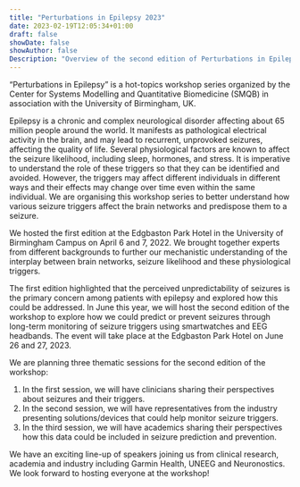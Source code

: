 ```yaml
---
title: "Perturbations in Epilepsy 2023"
date: 2023-02-19T12:05:34+01:00
draft: false
showDate: false
showAuthor: false
Description: "Overview of the second edition of Perturbations in Epilepsy workshop"
---
```

“Perturbations in Epilepsy” is a hot-topics workshop series organized by the Center for Systems Modelling and Quantitative Biomedicine (SMQB) in association with the University of Birmingham, UK.

Epilepsy is a chronic and complex neurological disorder affecting about 65 million people around the world. It manifests as pathological electrical activity in the brain, and may lead to recurrent, unprovoked seizures, affecting the quality of life. Several physiological factors are known to affect the seizure likelihood, including sleep, hormones, and stress. It is imperative to understand the role of these triggers so that they can be identified and avoided. However, the triggers may affect different individuals in different ways and their effects may change over time even within the same individual. We are organising this workshop series to better understand how various seizure triggers affect the brain networks and predispose them to a seizure.

We hosted the first edition at the Edgbaston Park Hotel in the University of Birmingham Campus on April 6 and 7, 2022. We brought together experts from different backgrounds to further our mechanistic understanding of the interplay between brain networks, seizure likelihood and these physiological triggers.

The first edition highlighted that the perceived unpredictability of seizures is the primary concern among patients with epilepsy and explored how this could be addressed. In June this year, we will host the second edition of the workshop to explore how we could predict or prevent seizures through long-term monitoring of seizure triggers using smartwatches and EEG headbands. The event will take place at the Edgbaston Park Hotel on June 26 and 27, 2023.

We are planning three thematic sessions for the second edition of the workshop: 
1.	In the first session, we will have clinicians sharing their perspectives about seizures and their triggers. 
2.	In the second session, we will have representatives from the industry presenting solutions/devices that could help monitor seizure triggers.  
3.	In the third session, we will have academics sharing their perspectives how this data could be included in seizure prediction and prevention.

We have an exciting line-up of speakers joining us from clinical research, academia and industry including Garmin Health, UNEEG and Neuronostics. We look forward to hosting everyone at the workshop!